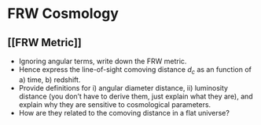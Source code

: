 # FRW Cosmology

## [[FRW Metric]]

- Ignoring angular terms, write down the FRW metric. 
- Hence express the line-of-sight comoving distance $d_c$ as an function of a) time, b) redshift. 
- Provide definitions for i) angular diameter distance, ii) luminosity distance (you don’t have to derive them, just explain what they are), and explain why they are sensitive to cosmological parameters. 
- How are they related to the comoving distance in a flat universe?